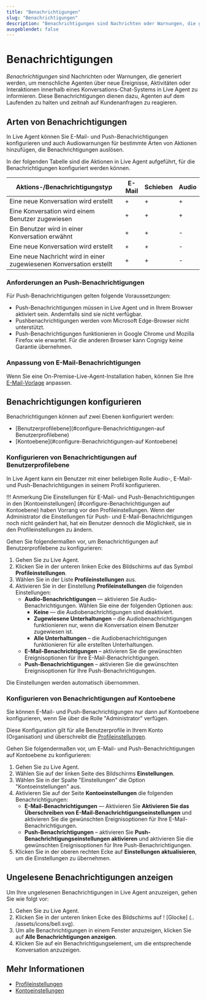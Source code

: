 ```yaml
---
title: "Benachrichtigungen"
slug: "Benachrichtigungen"
description: "Benachrichtigungen sind Nachrichten oder Warnungen, die generiert werden, um menschliche Agenten über neue Ereignisse, Aktivitäten oder Interaktionen innerhalb eines Konversations-Chat-Systems in Live Agent zu informieren. Diese Benachrichtigungen dienen dazu, die Agenten auf dem Laufenden zu halten und zeitnah auf Kundenanfragen zu reagieren."
ausgeblendet: false
---
```


# Benachrichtigungen

_Benachrichtigungen_ sind Nachrichten oder Warnungen, die generiert werden, um menschliche Agenten über neue Ereignisse, Aktivitäten oder Interaktionen innerhalb eines Konversations-Chat-Systems in Live Agent zu informieren. Diese Benachrichtigungen dienen dazu, Agenten auf dem Laufenden zu halten und zeitnah auf Kundenanfragen zu reagieren.

## Arten von Benachrichtigungen

In Live Agent können Sie E-Mail- und Push-Benachrichtigungen konfigurieren und auch Audiowarnungen für bestimmte Arten von Aktionen hinzufügen, die Benachrichtigungen auslösen.

In der folgenden Tabelle sind die Aktionen in Live Agent aufgeführt, für die Benachrichtigungen konfiguriert werden können.

| Aktions-/Benachrichtigungstyp | E-Mail | Schieben | Audio |
|------------------------------------------------------|-------|------|-------|
| Eine neue Konversation wird erstellt | +     | +    | +     |
| Eine Konversation wird einem Benutzer zugewiesen | +     | +    | +     |
| Ein Benutzer wird in einer Konversation erwähnt | +     | +    | -     |
| Eine neue Konversation wird erstellt | +     | +    | -     |
| Eine neue Nachricht wird in einer zugewiesenen Konversation erstellt | +     | +    | -     |

### Anforderungen an Push-Benachrichtigungen

Für Push-Benachrichtigungen gelten folgende Voraussetzungen:

- Push-Benachrichtigungen müssen in Live Agent und in Ihrem Browser aktiviert sein. Andernfalls sind sie nicht verfügbar.
- Pushbenachrichtigungen werden vom Microsoft Edge-Browser nicht unterstützt.
- Push-Benachrichtigungen funktionieren in Google Chrome und Mozilla Firefox wie erwartet. Für die anderen Browser kann Cognigy keine Garantie übernehmen.

### Anpassung von E-Mail-Benachrichtigungen

Wenn Sie eine On-Premise-Live-Agent-Installation haben, können Sie Ihre [E-Mail-Vorlage](installation/helm-values/email-templates.md) anpassen.

## Benachrichtigungen konfigurieren

Benachrichtigungen können auf zwei Ebenen konfiguriert werden: 

- [Benutzerprofilebene](#configure-Benachrichtigungen-auf Benutzerprofilebene)
- [Kontoebene](#configure-Benachrichtigungen-auf Kontoebene)

### Konfigurieren von Benachrichtigungen auf Benutzerprofilebene

In Live Agent kann ein Benutzer mit einer beliebigen Rolle Audio-, E-Mail- und Push-Benachrichtigungen in seinem Profil konfigurieren.

!!! Anmerkung
    Die Einstellungen für E-Mail- und Push-Benachrichtigungen in den [Kontoeinstellungen] (#configure-Benachrichtigungen auf Kontoebene) haben Vorrang vor den Profileinstellungen.
    Wenn der Administrator die Einstellungen für Push- und E-Mail-Benachrichtigungen noch nicht geändert hat, hat ein Benutzer dennoch die Möglichkeit, sie in den Profileinstellungen zu ändern.

Gehen Sie folgendermaßen vor, um Benachrichtigungen auf Benutzerprofilebene zu konfigurieren:

1. Gehen Sie zu Live Agent.
2. Klicken Sie in der unteren linken Ecke des Bildschirms auf das Symbol **Profileinstellungen**.
3. Wählen Sie in der Liste **Profileinstellungen** aus.
4. Aktivieren Sie in der Einstellung **Profileinstellungen** die folgenden Einstellungen:
    - **Audio-Benachrichtigungen** — aktivieren Sie Audio-Benachrichtigungen. Wählen Sie eine der folgenden Optionen aus:
        - **Keine** — die Audiobenachrichtigungen sind deaktiviert.
        - **Zugewiesene Unterhaltungen** – die Audiobenachrichtigungen funktionieren nur, wenn die Konversation einem Benutzer zugewiesen ist. 
        - **Alle Unterhaltungen** – die Audiobenachrichtigungen funktionieren für alle erstellten Unterhaltungen.
    - **E-Mail-Benachrichtigungen** – aktivieren Sie die gewünschten Ereignisoptionen für Ihre E-Mail-Benachrichtigungen.
    - **Push-Benachrichtigungen** – aktivieren Sie die gewünschten Ereignisoptionen für Ihre Push-Benachrichtigungen.

Die Einstellungen werden automatisch übernommen.

### Konfigurieren von Benachrichtigungen auf Kontoebene

Sie können E-Mail- und Push-Benachrichtigungen nur dann auf Kontoebene konfigurieren, wenn Sie über die Rolle "Administrator" verfügen.

Diese Konfiguration gilt für alle Benutzerprofile in Ihrem Konto (Organisation) und überschreibt die [Profileinstellungen](#configure-notifications-at-the-user-profile-level).

Gehen Sie folgendermaßen vor, um E-Mail- und Push-Benachrichtigungen auf Kontoebene zu konfigurieren:

1. Gehen Sie zu Live Agent.
2. Wählen Sie auf der linken Seite des Bildschirms **Einstellungen**.
3. Wählen Sie in der Spalte "Einstellungen" die Option "Kontoeinstellungen" aus.
4. Aktivieren Sie auf der Seite **Kontoeinstellungen** die folgenden Benachrichtigungen:
    - **E-Mail-Benachrichtigungen** — Aktivieren Sie **Aktivieren Sie das Überschreiben von E-Mail-Benachrichtigungseinstellungen** und aktivieren Sie die gewünschten Ereignisoptionen für Ihre E-Mail-Benachrichtigungen.
    - **Push-Benachrichtigungen** – aktivieren Sie **Push-Benachrichtigungseinstellungen aktivieren** und aktivieren Sie die gewünschten Ereignisoptionen für Ihre Push-Benachrichtigungen.
5. Klicken Sie in der oberen rechten Ecke auf **Einstellungen aktualisieren**, um die Einstellungen zu übernehmen.

## Ungelesene Benachrichtigungen anzeigen

Um Ihre ungelesenen Benachrichtigungen in Live Agent anzuzeigen, gehen Sie wie folgt vor:

1. Gehen Sie zu Live Agent.
2. Klicken Sie in der unteren linken Ecke des Bildschirms auf ! [Glocke] (.. /assets/icons/bell.svg).
3. Um alle Benachrichtigungen in einem Fenster anzuzeigen, klicken Sie auf **Alle Benachrichtigungen anzeigen**.
4. Klicken Sie auf ein Benachrichtigungselement, um die entsprechende Konversation anzuzeigen.

## Mehr Informationen

- [Profileinstellungen](./profile-settings.md)
- [Kontoeinstellungen](./settings/account-settings.md)